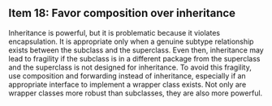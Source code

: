 ## Item 18: Favor composition over inheritance

Inheritance is powerful, but it is problematic because it violates encapsulation.
It is appropriate only when a genuine subtype relationship exists between the subclass and the superclass.
Even then, inheritance may lead to fragility if the subclass is in a different package from the superclass
and the superclass is not designed for inheritance. To avoid this fragility, use composition and forwarding
instead of inheritance, especially if an appropriate interface to implement a wrapper class exists.
Not only are wrapper classes more robust than subclasses, they are also more powerful.
